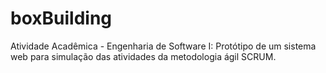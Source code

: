 # boxBuilding
Atividade Acadêmica - Engenharia de Software I: Protótipo de um sistema web para simulação das atividades da metodologia ágil SCRUM.
